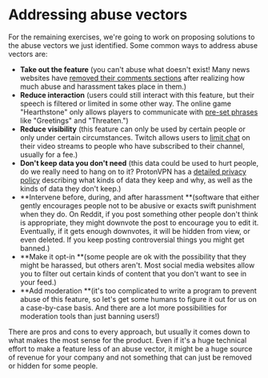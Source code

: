 # Addressing abuse vectors

For the remaining exercises, we're going to work on proposing solutions to the abuse vectors we just identified. Some common ways to address abuse vectors are:

* **Take out the feature** \(you can't abuse what doesn't exist! Many news websites have <a href="https://www.wired.com/2015/10/brief-history-of-the-demise-of-the-comments-timeline/">removed their comments sections</a> after realizing how much abuse and harassment takes place in them.\)
* **Reduce interaction** \(users could still interact with this feature, but their speech is filtered or limited in some other way. The online game "Hearthstone" only allows players to communicate with <a href="https://hearthstone.gamepedia.com/Emote">pre-set phrases</a> like "Greetings" and "Threaten."\)
* **Reduce visibility** \(this feature can only be used by certain people or only under certain circumstances. Twitch allows users to <a href="https://help.twitch.tv/customer/portal/articles/2401004-partner-settings-guide
">limit chat</a> on their video streams to people who have subscribed to their channel, usually for a fee.\)
* **Don't keep data you don't need** \(this data could be used to hurt people, do we really need to hang on to it? ProtonVPN has a <a href="https://protonvpn.com/privacy-policy
">detailed privacy policy</a> describing what kinds of data they keep and why, as well as the kinds of data they don't keep.\)
* **Intervene before, during, and after harassment **\(software that either gently encourages people not to be abusive or exacts swift punishment when they do. On Reddit, if you post something other people don't think is appropriate, they might downvote the post to encourage you to edit it. Eventually, if it gets enough downvotes, it will be hidden from view, or even deleted. If you keep posting controversial things you might get banned.\)
* **Make it opt-in **\(some people are ok with the possibility that they might be harassed, but others aren't. Most social media websites allow you to filter out certain kinds of content that you don't want to see in your feed.\)
* **Add moderation **\(it's too complicated to write a program to prevent abuse of this feature, so let's get some humans to figure it out for us on a case-by-case basis. And there are a lot more possibilities for moderation tools than just banning users!\)

There are pros and cons to every approach, but usually it comes down to what makes the most sense for the product. Even if it's a huge technical effort to make a feature less of an abuse vector, it might be a huge source of revenue for your company and not something that can just be removed or hidden for some people.

